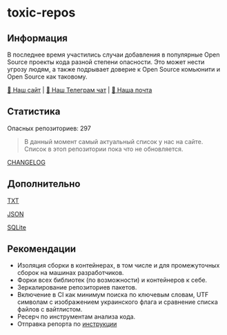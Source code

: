 # toxic-repos

## Информация

В последнее время участились случаи добавления в популярные Open Source проекты кода разной степени опасности.
Это может нести угрозу людям, а также подрывает доверие к Open Source комьюнити и Open Source как таковому.

[:link: Наш сайт](https://toxic-repos.ru/) | [:speech_balloon: Наш Телеграм чат](https://t.me/toxic_repos) | [:email: Наша почта](info@toxic-repos.ru)

## Статистика

Опасных репозиториев: 297
> В данный момент самый актуальный список у нас на сайте. Список в этоп репозитории пока что не обновляется.

[CHANGELOG](CHANGELOG.md)

## Дополнительно

[TXT](data/txt/toxic-repos.txt)

[JSON](data/json/toxic-repos.json)

[SQLite](data/sqlite/toxic-repos.sqlite3)

## Рекомендации

- Изоляция сборки в контейнерах, в том числе и для промежуточных сборок на машинах разработчиков.
- Форки всех библиотек (по возможности) и контейнеров к себе.
- Зеркалирование репозиториев пакетов.
- Включение в CI как минимум поиска по ключевым словам, UTF символам с изображением украинского флага и сравнение списка файлов с вайтлистом.
- Ресерч по инструментам анализа кода.
- Отправка репорта по [инструкции](HOW-TO-REPORT.md)
